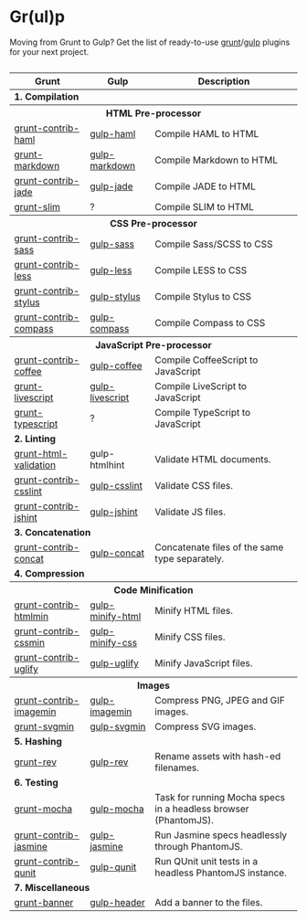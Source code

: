Gr(ul)p
=======

Moving from Grunt to Gulp? Get the list of ready-to-use [grunt](http://gruntjs.com/plugins)/[gulp](http://gratimax.github.io/search-gulp-plugins/) plugins for your next project.

<table>
	<caption></caption>
	<colgroup>
		<col span="1"></col>
		<col span="1"></col>
		<col span="1"></col>
	</colgroup>
	<thead>
		<tr>
			<th scope="col">Grunt</th>
			<th scope="col">Gulp</th>
      <th scope="col">Description</th>
		</tr>
	</thead>
	<tfoot>
		<tr>
			<td></td>
			<td></td>
      <td></td>
		</tr>
	</tfoot>
	<tbody>
	  <tr>
      <td colspan="3"><strong>1. Compilation</strong></td>
    </tr>
    <tr>
      <th colspan="3">HTML Pre-processor</th>
    </tr>
    <tr>
      <td><a href="https://npmjs.org/package/grunt-contrib-haml">grunt-contrib-haml</a></td>
      <td><a href="https://npmjs.org/package/gulp-haml">gulp-haml</a></td>
      <td>Compile HAML to HTML</td>
    </tr>
    <tr>
      <td><a href="https://github.com/treasonx/grunt-markdown">grunt-markdown</a></td>
      <td><a href="https://npmjs.org/package/gulp-markdown">gulp-markdown</a></td>
      <td>Compile Markdown to HTML</td>
    </tr>
    <tr>
      <td><a href="https://github.com/gruntjs/grunt-contrib-jade">grunt-contrib-jade</a></td>
      <td><a href="https://npmjs.org/package/gulp-jade">gulp-jade</a></td>
      <td>Compile JADE to HTML</td>
    </tr>
    <tr>
      <td><a href="https://github.com/matsumos/grunt-slim">grunt-slim</a></td>
      <td>?</td>
      <td>Compile SLIM to HTML</td>
    </tr>
    <tr>
      <th colspan="3">CSS Pre-processor</th>
    </tr>
    <tr>
      <td><a href="https://github.com/gruntjs/grunt-contrib-sass">grunt-contrib-sass</a></td>
      <td><a href="https://npmjs.org/package/gulp-sass">gulp-sass</a></td>
      <td>Compile Sass/SCSS to CSS</td>
    </tr>
    <tr>
      <td><a href="https://github.com/gruntjs/grunt-contrib-less">grunt-contrib-less</a></td>
      <td><a href="https://npmjs.org/package/gulp-less">gulp-less</a></td>
      <td>Compile LESS to CSS</td>
    </tr>
    <tr>
      <td><a href="https://github.com/gruntjs/grunt-contrib-stylus">grunt-contrib-stylus</a></td>
      <td><a href="https://npmjs.org/package/gulp-stylus">gulp-stylus</a></td>
      <td>Compile Stylus to CSS</td>
    </tr>
    <tr>
      <td><a href="https://github.com/gruntjs/grunt-contrib-compass">grunt-contrib-compass</a></td>
      <td><a href="https://npmjs.org/package/gulp-compass">gulp-compass</a></td>
      <td>Compile Compass to CSS</td>
    </tr>
    <tr>
      <th colspan="3">JavaScript Pre-processor</th>
    </tr>
    <tr>
      <td><a href="https://github.com/gruntjs/grunt-contrib-coffee">grunt-contrib-coffee</a></td>
      <td><a href="https://npmjs.org/package/gulp-coffee">gulp-coffee</a></td>
      <td>Compile CoffeeScript to JavaScript</td>
    </tr>
    <tr>
      <td><a href="https://github.com/DavidSouther/grunt-livescript">grunt-livescript</a></td>
      <td><a href="https://npmjs.org/package/gulp-livescript">gulp-livescript</a></td>
      <td>Compile LiveScript to JavaScript</td>
    </tr>
    <tr>
      <td><a href="https://npmjs.org/package/grunt-typescript">grunt-typescript</a></td>
      <td>?</td>
      <td>Compile TypeScript to JavaScript</td>
    </tr>
    <tr>
      <td colspan="3"><strong>2. Linting</strong></td>
    </tr>
    <tr>
      <td><a href="https://github.com/praveenvijayan/grunt-html-validation">grunt-html-validation</a></td>
      <td><a hef="https://npmjs.org/package/gulp-htmlhint">gulp-htmlhint</a></td>
      <td>Validate HTML documents.</td>
    </tr>
    <tr>
      <td><a href="https://github.com/gruntjs/grunt-contrib-csslint">grunt-contrib-csslint</a></td>
      <td><a href="https://npmjs.org/package/gulp-csslint">gulp-csslint</a></td>
      <td>Validate CSS files.</td>
    </tr>
    <tr>
      <td><a href="https://github.com/gruntjs/grunt-contrib-jshint">grunt-contrib-jshint</a></td>
      <td><a href="https://npmjs.org/package/gulp-jshint">gulp-jshint</a></td>
      <td>Validate JS files.</td>
    </tr>
    <tr>
      <td colspan="3"><strong>3. Concatenation</strong></td>
    </tr>
    <tr>
      <td><a href="https://github.com/gruntjs/grunt-contrib-concat">grunt-contrib-concat</a></td>
      <td><a href="https://npmjs.org/package/gulp-concat">gulp-concat</a></td>
      <td>Concatenate files of the same type separately.</td>
    </tr>
    <tr>
      <td colspan="3"><strong>4. Compression</strong></td>
    </tr>
    <tr>
    	<th colspan="3">Code Minification</th>
    </tr>
    <tr>
      <td><a href="https://github.com/gruntjs/grunt-contrib-htmlmin">grunt-contrib-htmlmin</a></td>
      <td><a href="https://npmjs.org/package/gulp-minify-html">gulp-minify-html</a></td>
      <td>Minify HTML files.</td>
    </tr>
    <tr>
      <td><a href="https://github.com/gruntjs/grunt-contrib-cssmin">grunt-contrib-cssmin</a></td>
      <td><a href="https://npmjs.org/package/gulp-minify-css">gulp-minify-css</a></td>
      <td>Minify CSS files.</td>
    </tr>
    <tr>
      <td><a href="https://github.com/gruntjs/grunt-contrib-uglify">grunt-contrib-uglify</a></td>
      <td><a href="https://npmjs.org/package/gulp-uglify">gulp-uglify</a></td>
      <td>Minify JavaScript files.</td>
    </tr>
    <tr>
    	<th colspan="3">Images</th>
    </tr>
    <tr>
      <td><a href="https://github.com/gruntjs/grunt-contrib-imagemin">grunt-contrib-imagemin</a></td>
      <td><a href="https://npmjs.org/package/gulp-imagemin">gulp-imagemin</a></td>
      <td>Compress PNG, JPEG and GIF images.</td>
    </tr>
    <tr>
      <td><a href="https://github.com/sindresorhus/grunt-svgmin">grunt-svgmin</a></td>
      <td><a href="https://npmjs.org/package/gulp-svgmin">gulp-svgmin</a></td>
      <td>Compress SVG images.</td>
    </tr>
    <tr>
    	<td colspan="3"><strong>5. Hashing</strong></td>
    </tr>
    <tr>
      <td><a href="https://npmjs.org/package/grunt-rev">grunt-rev</a></td>
      <td><a href="https://npmjs.org/package/gulp-rev">gulp-rev</a></td>
      <td>Rename assets with hash-ed filenames.</td>
    </tr>
    <tr>
    	<td colspan="3"><strong>6. Testing</strong></td>
    </tr>
    <tr>
      <td><a href="https://github.com/kmiyashiro/grunt-mocha">grunt-mocha</a></td>
      <td><a href="https://npmjs.org/package/gulp-mocha">gulp-mocha</a></td>
      <td>Task for running Mocha specs in a headless browser (PhantomJS).</td>
    </tr>
    <tr>
    	<td><a href="https://github.com/gruntjs/grunt-contrib-jasmine">grunt-contrib-jasmine</a></td>
    	<td><a href="https://npmjs.org/package/gulp-jasmine">gulp-jasmine</a></td>
    	<td>Run Jasmine specs headlessly through PhantomJS.</td>
    </tr>
    <tr>
    	<td><a href="https://github.com/gruntjs/grunt-contrib-qunit">grunt-contrib-qunit</a></td>
    	<td><a href="https://npmjs.org/package/gulp-qunit">gulp-qunit</a></td>
    	<td>Run QUnit unit tests in a headless PhantomJS instance.</td>
    </tr>
    <tr>
    	<td colspan="3"><strong>7. Miscellaneous</strong></td>
    </tr>
    <tr>
      <td><a href="https://github.com/mattstyles/grunt-banner">grunt-banner</a></td>
      <td><a href="https://npmjs.org/package/gulp-header">gulp-header</a></td>
      <td>Add a banner to the files.</td>
    </tr>
    <!--
    <tr>
      <td></td>
      <td></td>
      <td></td>
    </tr>
    <tr>
      <td></td>
      <td></td>
      <td></td>
    </tr>
    -->
  </tbody>
</table>
